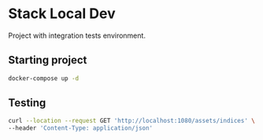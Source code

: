 # Stack Local Dev

Project with integration tests environment.

## Starting project


```sh
docker-compose up -d
```

## Testing

```sh
curl --location --request GET 'http://localhost:1080/assets/indices' \
--header 'Content-Type: application/json'
```